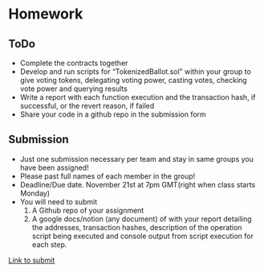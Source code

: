 # Homework

## ToDo
* Complete the contracts together
* Develop and run scripts for “TokenizedBallot.sol” within your group to give voting tokens, delegating voting power, casting votes, checking vote power and querying results
* Write a report with each function execution and the transaction hash, if successful, or the revert reason, if failed
* Share your code in a github repo in the submission form

## Submission
* Just one submission necessary per team and stay in same groups you have been
  assigned!
* Please past full names of each member in the group!
* Deadline/Due date. November 21st at 7pm GMT(right when class starts Monday)
* You will need to submit 
  1. A Github repo of your assignment
  2. A google docs/notion (any document) of with your report detailing the addresses, transaction hashes, description of the operation script being executed and console output from script execution for each step.

[Link to submit](https://encodeclub.typeform.com/octoberweekend3)
